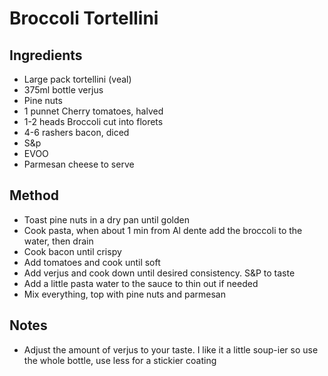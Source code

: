 # Broccoli Tortellini

## Ingredients

- Large pack tortellini (veal)
- 375ml bottle verjus
- Pine nuts
- 1 punnet Cherry tomatoes, halved
- 1-2 heads Broccoli cut into florets
- 4-6 rashers bacon, diced
- S&p
- EVOO
- Parmesan cheese to serve

## Method

- Toast pine nuts in a dry pan until golden
- Cook pasta, when about 1 min from Al dente add the broccoli to the water, then drain
- Cook bacon until crispy
- Add tomatoes and cook until soft
- Add verjus and cook down until desired consistency. S&P to taste
- Add a little pasta water to the sauce to thin out if needed
- Mix everything, top with pine nuts and parmesan

## Notes

- Adjust the amount of verjus to your taste. I like it a little soup-ier so use the whole bottle, use less for a stickier coating